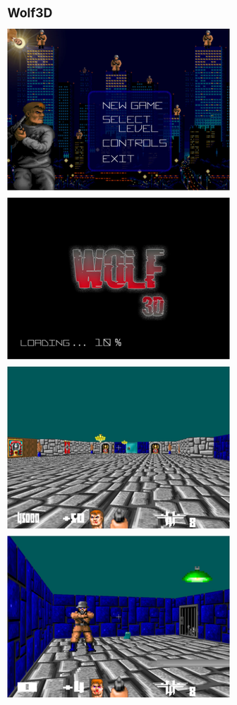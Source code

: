 # Wolf3D

![file](https://github.com/mhedeon/Wolf3D/blob/master/resource/img/menu/menu-1.jpg)

![file](https://github.com/mhedeon/Wolf3D/blob/master/resource/img/loading/L10.jpg)

![file](https://github.com/mhedeon/Wolf3D/blob/master/screenshots/screenshot1.jpg)

![file](https://github.com/mhedeon/Wolf3D/blob/master/screenshots/screenshot2.jpg)
